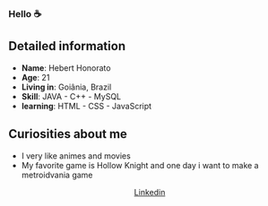 ### Hello ☕

## Detailed information

* **Name**: Hebert Honorato
* **Age**: 21
* **Living in**: Goiânia, Brazil
* **Skill**: JAVA - C++ - MySQL 
* **learning**: HTML - CSS - JavaScript

## Curiosities about me

* I very like animes and movies 
* My favorite game is Hollow Knight and one day i want to make a metroidvania game 


<p align="center"

  [Linkedin](https://www.linkedin.com/in/hebert-honorato-91ab72212/) <br>

</p>
